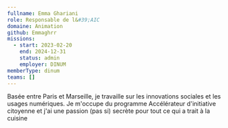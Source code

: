 ```yaml
---
fullname: Emma Ghariani
role: Responsable de l&#39;AIC
domaine: Animation
github: Emmaghrr
missions:
  - start: 2023-02-20
    end: 2024-12-31
    status: admin
    employer: DINUM
memberType: dinum
teams: []
---
```

Basée entre Paris et Marseille, je travaille sur les innovations sociales et les usages numériques. Je m'occupe du programme Accélérateur d'initiative citoyenne et j'ai une passion (pas si) secrète pour tout ce qui a trait à la cuisine